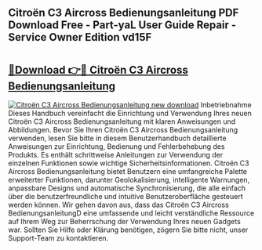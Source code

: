 ## Citroën C3 Aircross Bedienungsanleitung PDF Download Free - Part-yaL User Guide Repair - Service Owner Edition vd15F

# <h2><a href="http://df08pm5.blite.top/?on=Citro%c3%abn+C3+Aircross+Bedienungsanleitung">🔗Download 👉🔴 Citroën C3 Aircross Bedienungsanleitung</a></h2>

[![Citroën C3 Aircross Bedienungsanleitung new download](https://i.imgur.com/lujVjoI.png)](http://df08pm5.blite.top/?on=Citro%c3%abn+C3+Aircross+Bedienungsanleitung)
Inbetriebnahme Dieses Handbuch vereinfacht die Einrichtung und Verwendung Ihres neuen Citroën C3 Aircross Bedienungsanleitung mit klaren Anweisungen und Abbildungen. Bevor Sie Ihren Citroën C3 Aircross Bedienungsanleitung verwenden, lesen Sie bitte in diesem Benutzerhandbuch detaillierte Anweisungen zur Einrichtung, Bedienung und Fehlerbehebung des Produkts. Es enthält schrittweise Anleitungen zur Verwendung der einzelnen Funktionen sowie wichtige Sicherheitsinformationen. Citroën C3 Aircross Bedienungsanleitung bietet Benutzern eine umfangreiche Palette erweiterter Funktionen, darunter Geolokalisierung, intelligente Warnungen, anpassbare Designs und automatische Synchronisierung, die alle einfach über die benutzerfreundliche und intuitive Benutzeroberfläche gesteuert werden können. Wir gehen davon aus, dass das Citroën C3 Aircross BedienungsanleitungD eine umfassende und leicht verständliche Ressource auf Ihrem Weg zur Beherrschung der Verwendung Ihres neuen Gadgets war. Sollten Sie Hilfe oder Klärung benötigen, zögern Sie bitte nicht, unser Support-Team zu kontaktieren.
